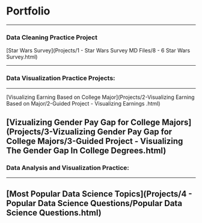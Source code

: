 # Portfolio

---

### Data Cleaning Practice Project

[Star Wars Survey](Projects/1 - Star Wars Survey MD Files/8 - 6 Star Wars Survey.html)

---
### Data Visualization Practice Projects: 
---
[Visualizing Earning Based on College Major](Projects/2-Visualizing Earning Based on Major/2-Guided Project - Visualizing Earnings .html)

[Vizualizing Gender Pay Gap for College Majors](Projects/3-Vizualizing Gender Pay Gap for College Majors/3-Guided Project - Visualizing The Gender Gap In College Degrees.html)
---
### Data Analysis and Visualization Practice:
---
[Most Popular Data Science Topics](Projects/4 - Popular Data Science Questions/Popular Data Science Questions.html)
---
